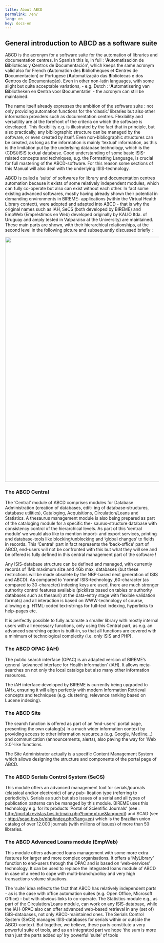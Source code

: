 ```yaml
---
title: About ABCD
permalink: /en/
lang: en
key: docs-en
---
```



## General introduction to ABCD as a software suite

ABCD is the acronym for a software suite for the automation of libraries and documentation centres. In Spanish this is, in full : ‘**A**utomatisación de **B**ibliotécas y **C**entros de **D**ocumentación’, which keeps the same acronym valid also for French (**A**utomation des **B**ibliothèques et **C**entres de **D**ocumentacion) or Portugese (**A**utomatização das **B**ibliotecas e dos **C**entros de **D**ocumentação). Even in other non-latin languages, with some slight but quite acceptable variations, - e.g. Dutch : ‘**A**utomatisering van **B**ibliotheken en **C**entra voor **D**ocumentatie’ - the acronym can still be maintained.

The name itself already expresses the ambition of the software suite : not only providing automation functions for the ‘classic’ libraries but also other information providers such as documentation centres. Flexibility and versatility are at the forefront of the criteria on which the software is developed. This flexibility e.g. is illustrated by the fact that in principle, but also practically, any bibliographic structure can be managed by the software, or even created by itself. Even non-bibliographic structures can be created, as long as the information is mainly ‘textual’ information, as this is the limitation put by the underlying database technology, which is the (CDS/)ISIS textual database. Good understanding of some basic ISIS-related concepts and techniques, e.g. the Formatting Language, is crucial for full mastering of the ABCD-software. For this reason some sections of this Manual will also deal with the underlying ISIS-technology.

ABCD is called a ‘suite’ of softwares for library and documentation centres automation because it exists of some relatively independent modules, which can fully co-operate but also can exist without each other. In fact some existing advanced softwares, mostly having already shown their potential in demanding environments in BIREME- applications (within the Virtual Health Library context), were adopted and adapted into ABCD - that is why the original names such as iAH, SeCS (both developed by BIREME) and EmpWeb (Empréstimos en Web) developed originally by KALIO ltda. of Uruguay and amply tested in Valparaiso at the University) are maintained. These main parts are shown, with their hierarchical relationships, at the second level in the following picture and subsequently discussed briefly :

<img src="https://user-images.githubusercontent.com/20482054/137317883-75797ad3-47d5-43f0-b3b7-7c405f646236.JPG" width=800>


### The ABCD Central

The ‘Central’ module of ABCD comprises modules for Database Administration (creation of databases, edit- ing of database-structures, database utilities), Cataloging, Acquisitions, Circulation/Loans and Statistics. A thesaurus management module is also being prepared as part of the cataloging module for a specific the- saurus-structure database with consistency control of the hierarchical levels. As part of this ‘central module’ we would also like to mention import- and export services, printing and database-tools like blocking/unblocking and ‘global changes’ to fields in records. This ‘Central’ part in fact represents the ‘back-office’ part of ABCD, end-users will not be confronted with this but what they will see and be offered is fully defined in this central management part of the software !

Any ISIS-database structure can be defined and managed, with currently records of 1Mb maximum size and 4Gb max, databases (but these restrictions will be made obsolete by the NBP-based next generation of ISIS and ABCD). As compared to ‘normal’ ISIS-technology ,60-character (as compared to 30-character) indexing keys are used, there are much stronger authority control features available (picklists based on tables or authority databases such as thesauri) at the data-entry stage with flexible validation formats) and all interaction is based on WWW-technology of course, allowing e.g. HTML-coded text-strings for full-text indexing, hyperlinks to help-pages etc.

It is perfectly possible to fully automate a smaller library with mostly internal users with all necessary functions, only using this Central part, as e.g. an advanced searching option is built-in, so that all functions are covered with a minimum of technological complexity (i.e. only ISIS and PHP).

### The ABCD OPAC (iAH)

The public search interface (OPAC) is an adapted version of BIREME’s general ‘advanced interface for Health information’ (iAH). It allows meta-searches on not only the local catalogs but also many other information resources.

The iAH interface developed by BIREME is currently being upgraded to iAHx, ensuring it will align perfectly with modern Information Retrieval concepts and techniques (e.g. clustering, relevance ranking based on Lucene indexing).

### The ABCD Site

The search function is offered as part of an ‘end-users’ portal page, presenting the own catalog(s) in a much wider information context by providing access to other information resource.s (e.g. Google, Medline…) and communication (announcements, alerts), also paving the way for ‘Web 2.0’-like functions.

The Site Administrator actually is a specific Content Management System which allows designing the structure and components of the portal page of ABCD.

### The ABCD Serials Control System (SeCS)

This module offers an advanced management tool for serials/journals (classical and/or electronic) of any pub- lication type (referring to periodicity). Serials as such but also issues of a serial and all types of publication patterns can be managed by this module. BIREME uses this technology e.g. for its products ‘Portal of Scientific Journals’ (see :  [http://portal.revistas.bvs.br/main.php?home=true&lang=en)](http://portal.revistas.bvs.br/main.php?home=true&lang=en)) and SCAD (see : http://scad.bvs.br/php/index.php?lang=en) which is the Brazilian union catalog of over 12.000 journals (with millions of issues) of more than 50 libraries.

### The ABCD Advanced Loans module (EmpWeb)

This module offers advanced loans management with some more extra features for larger and more complex organisations. It offers a ‘MyLibrary’ function to end-users through the OPAC and is based on ‘web-services’ technology. It can be used to replace the integrated loans module of ABCD in case of a need to cope with multi-branch/policy and very high transactions volume situations.

The ‘suite’ idea reflects the fact that ABCD has relatively independent parts - as is the case with office automation suites (e.g. Open Office, Microsoft Office) - but with obvious links to co-operate. The Statistics module e.g., as part of the Circulation/Loans module, can work on any ISIS-database, while the iAH-OPAC also can offer advanced web-based retrieval in any (set of) ISIS-databases, not only ABCD-maintained ones. The Serials Control System (SeCS) manages ISIS-databases for serials within or outside the ABCD-context. But together, we believe, these parts constitute a very powerful suite of tools, and as an integrated part we hope ‘the sum is more than just the parts added up’ !ry powerful 'suite' of tools 